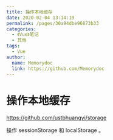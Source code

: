 ```yaml
---
title: 操作本地缓存
date: 2020-02-04 13:14:19
permalink: /pages/30a94dbe96873b33
categories:
  - 《Vue》笔记
  - 其他
tags:
  - Vue
author:
  name: Memorydoc
  link: https://github.com/Memorydoc
---
```

# 操作本地缓存

<https://github.com/ustbhuangyi/storage>

操作 sessionStorage 和 localStorage 。
